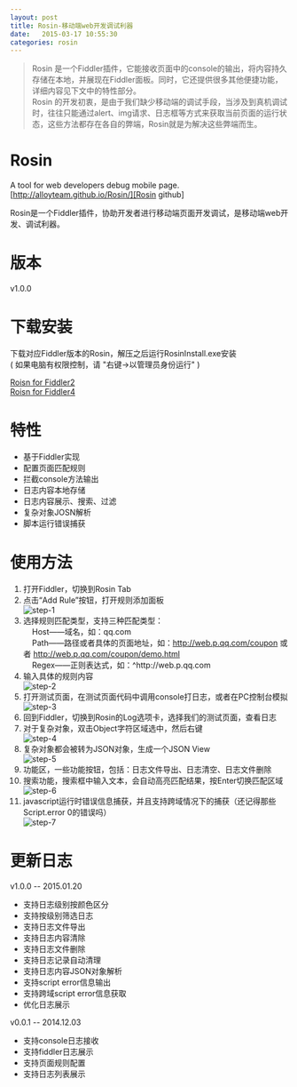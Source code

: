 ```yaml
---
layout: post
title: Rosin-移动端web开发调试利器
date:   2015-03-17 10:55:30
categories: rosin
---
```


> Rosin 是一个Fiddler插件，它能接收页面中的console的输出，将内容持久存储在本地，并展现在Fiddler面板。同时，它还提供很多其他便捷功能，详细内容见下文中的特性部分。  
> Rosin 的开发初衷，是由于我们缺少移动端的调试手段，当涉及到真机调试时，往往只能通过alert、img请求、日志框等方式来获取当前页面的运行状态，这些方法都存在各自的弊端，Rosin就是为解决这些弊端而生。

# Rosin
A tool for web developers debug mobile page. [http://alloyteam.github.io/Rosin/][Rosin github]

Rosin是一个Fiddler插件，协助开发者进行移动端页面开发调试，是移动端web开发、调试利器。

# 版本

v1.0.0

# 下载安装

下载对应Fiddler版本的Rosin，解压之后运行RosinInstall.exe安装  
( 如果电脑有权限控制，请 "右键->以管理员身份运行" )

[Roisn for Fiddler2][Roisn for Fiddler2]  
[Roisn for Fiddler4][Roisn for Fiddler4]  

# 特性

* 基于Fiddler实现
* 配置页面匹配规则
* 拦截console方法输出
* 日志内容本地存储
* 日志内容展示、搜索、过滤
* 复杂对象JOSN解析
* 脚本运行错误捕获

# 使用方法

1. 打开Fiddler，切换到Rosin Tab
2. 点击“Add Rule”按钮，打开规则添加面板  
![step-1][step-1]
3. 选择规则匹配类型，支持三种匹配类型：  
    &nbsp;&nbsp;&nbsp;&nbsp;Host——域名，如：qq.com  
    &nbsp;&nbsp;&nbsp;&nbsp;Path——路径或者具体的页面地址，如：http://web.p.qq.com/coupon 或者 http://web.p.qq.com/coupon/demo.html  
    &nbsp;&nbsp;&nbsp;&nbsp;Regex——正则表达式，如：^http:\/\/web\.p\.qq\.com
4. 输入具体的规则内容  
![step-2][step-2]
5. 打开测试页面，在测试页面代码中调用console打日志，或者在PC控制台模拟  
![step-3][step-3]
6. 回到Fiddler，切换到Rosin的Log选项卡，选择我们的测试页面，查看日志
7. 对于复杂对象，双击Object字符区域选中，然后右键  
![step-4][step-4]
8. 复杂对象都会被转为JSON对象，生成一个JSON View  
![step-5][step-5]
9. 功能区，一些功能按钮，包括：日志文件导出、日志清空、日志文件删除
10. 搜索功能，搜索框中输入文本，会自动高亮匹配结果，按Enter切换匹配区域  
![step-6][step-6]
11. javascript运行时错误信息捕获，并且支持跨域情况下的捕获（还记得那些Script.error 0的错误吗）  
![step-7][step-7]

# 更新日志

v1.0.0 -- 2015.01.20  

* 支持日志级别按颜色区分
* 支持按级别筛选日志
* 支持日志文件导出
* 支持日志内容清除
* 支持日志文件删除
* 支持日志记录自动清理
* 支持日志内容JSON对象解析
* 支持script error信息输出
* 支持跨域script error信息获取
* 优化日志展示

v0.0.1 -- 2014.12.03  

* 支持console日志接收
* 支持fiddler日志展示
* 支持页面规则配置
* 支持日志列表展示



[Rosin github]: http://alloyteam.github.io/Rosin/
[Roisn for Fiddler2]: http://alloyteam.github.io/Rosin/download/Rosin%20v1%E5%AE%89%E8%A3%85%E5%8C%85%20for%20fiddler2.zip
[Roisn for Fiddler4]: http://alloyteam.github.io/Rosin/download/Rosin%20v1%E5%AE%89%E8%A3%85%E5%8C%85%20for%20fiddler4.zip
[step-1]: http://alloyteam.github.io/Rosin/images/step-1.jpg
[step-2]: http://alloyteam.github.io/Rosin/images/step-2.jpg
[step-3]: http://alloyteam.github.io/Rosin/images/step-3.jpg
[step-4]: http://alloyteam.github.io/Rosin/images/step-4.jpg
[step-5]: http://alloyteam.github.io/Rosin/images/step-5.jpg
[step-6]: http://alloyteam.github.io/Rosin/images/step-6.jpg
[step-7]: http://alloyteam.github.io/Rosin/images/step-7.jpg